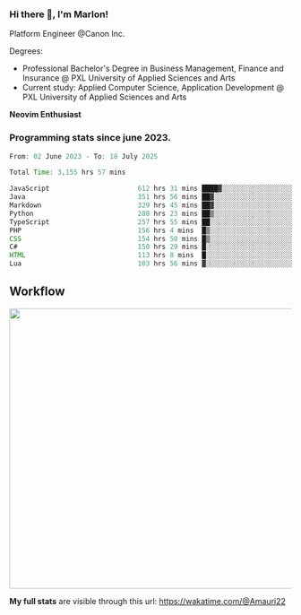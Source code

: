 
### Hi there 👋, I'm Marlon!

Platform Engineer @Canon Inc.

Degrees: 
- Professional Bachelor's Degree in Business Management, Finance and Insurance @ PXL University of Applied Sciences and Arts
- Current study: Applied Computer Science, Application Development @ PXL University of Applied Sciences and Arts

**Neovim Enthusiast**

### Programming stats since june 2023.
<!--START_SECTION:waka-->

```java
From: 02 June 2023 - To: 18 July 2025

Total Time: 3,155 hrs 57 mins

JavaScript                      612 hrs 31 mins ████▓░░░░░░░░░░░░░░░░░░░░   18.97 %
Java                            351 hrs 56 mins ██▓░░░░░░░░░░░░░░░░░░░░░░   10.90 %
Markdown                        329 hrs 45 mins ██▓░░░░░░░░░░░░░░░░░░░░░░   10.21 %
Python                          288 hrs 23 mins ██▒░░░░░░░░░░░░░░░░░░░░░░   08.93 %
TypeScript                      257 hrs 55 mins ██░░░░░░░░░░░░░░░░░░░░░░░   07.99 %
PHP                             156 hrs 4 mins  █▒░░░░░░░░░░░░░░░░░░░░░░░   04.83 %
CSS                             154 hrs 50 mins █▒░░░░░░░░░░░░░░░░░░░░░░░   04.80 %
C#                              150 hrs 29 mins █░░░░░░░░░░░░░░░░░░░░░░░░   04.66 %
HTML                            113 hrs 8 mins  █░░░░░░░░░░░░░░░░░░░░░░░░   03.51 %
Lua                             103 hrs 56 mins ▓░░░░░░░░░░░░░░░░░░░░░░░░   03.22 %
```

<!--END_SECTION:waka-->

## Workflow
<a href="https://wakatime.com"><img width="750" height="500" src="https://wakatime.com/share/@Amauri22/c9755ad7-b574-44e4-a9ee-ddb3582724ea.png" /></a>

**My full stats** are visible through this url: https://wakatime.com/@Amauri22
